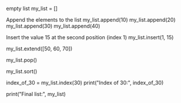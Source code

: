  empty list
my_list = []

Append the elements to the list
my_list.append(10)
my_list.append(20)
my_list.append(30)
my_list.append(40)

Insert the value 15 at the second position (index 1)
my_list.insert(1, 15)


my_list.extend([50, 60, 70])


my_list.pop()


my_list.sort()


index_of_30 = my_list.index(30)
print("Index of 30:", index_of_30)


print("Final list:", my_list)
